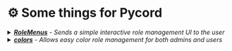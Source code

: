 # ⚙️ Some things for Pycord

<details>
  <summary><i><a href="RoleMenus.py"><b>RoleMenus</b></a> - Sends a simple interactive role management UI to the user</i></summary>

  - These menus are [easily defined during setup](main.py#L13-L61), and multiple can be defined at once
<img width=400 src="https://user-images.githubusercontent.com/20311086/201161227-8b6d140e-1759-46f9-92ed-638dfeed9e4b.png">
</details>
<details>
  <summary><i><a href="cogs/colors.py"><b>colors</b></a> - Allows easy color role management for both admins and users</i></summary>

  - Users get a simple interactive menu to change their color<br>
  - Admins can easily define new color roles by prefixing them with [C] [(or any other prefix)](main.py#L103)
<img width=400 src="https://user-images.githubusercontent.com/20311086/201162102-163788cd-9231-4cfe-81a9-661c24b7a22a.png" />
</details>
